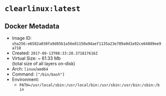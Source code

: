 # `clearlinux:latest`

## Docker Metadata

- Image ID: `sha256:e6582a030fa9d85b1a56e81150a94aef1135a23e789a0d3a92ce64889ee9a718`
- Created: `2017-09-13T08:33:20.371817616Z`
- Virtual Size: ~ 61.33 Mb  
  (total size of all layers on-disk)
- Arch: `linux`/`amd64`
- Command: `["/bin/bash"]`
- Environment:
  - `PATH=/usr/local/sbin:/usr/local/bin:/usr/sbin:/usr/bin:/sbin:/bin`
